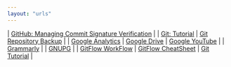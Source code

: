 ```yaml
---
layout: "urls"
---
```


| [GitHub: Managing Commit Signature Verification](https://docs.github.com/en/github/authenticating-to-github/managing-commit-signature-verification) | 
| [Git: Tutorial](https://backlog.com/git-tutorial/) | [Git Repository Backup](https://git-memo.readthedocs.io/en/latest/repository_backup.html) |
| [Google Analytics](https://analytics.google.com/) | [Google Drive](https://drive.google.com/) | [Google YouTube](https://www.youtube.com/) |
| [Grammarly](https://grammarly.com/) |
| [GNUPG](https://gnupg.org/) |
| [GitFlow WorkFlow](https://www.atlassian.com/git/tutorials/comparing-workflows/gitflow-workflow) | [GitFlow CheatSheet](http://danielkummer.github.io/git-flow-cheatsheet/) | [Git Tutorial](https://www.youtube.com/playlist?list=PLjQo0sojbbxVHcVN4h9DMu6U6spKk21uP) |
